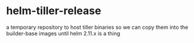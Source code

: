 # helm-tiller-release
a temporary repository to host tiller binaries so we can copy them into the builder-base images until helm 2.11.x is a thing
